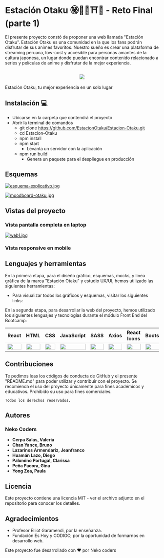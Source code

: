 # Estación Otaku ㊙📓🍥⛩️🎌 - Reto Final (parte 1)

El presente proyecto constó de proponer una web llamada "Estación Otaku". Estación Otaku es una comunidad en la que los fans podrán disfrutar de sus animes favoritos.
Nuestro sueño es crear una plataforma de streaming peruana, low-cost y accesible para personas amantes de la cultura japonesa, un lugar donde puedan encontrar contenido relacionado a series y películas de anime y disfrutar de la mejor experiencia.

 <h2 align="center"> <img src="https://i.postimg.cc/rpcfJ0dN/logo-estacion.jpg"></h2>
    
Estación Otaku, tu mejor experiencia en un solo lugar
    
## Instalación 💻
- Ubicarse en la carpeta que contendrá el proyecto
- Abrir la terminal de comandos
  - git clone https://github.com/EstacionOtaku/Estacion-Otaku.git
  - cd Estacion-Otaku
  - npm install
  - npm start
    - Levanta un servidor con la aplicación
  - npm run build
    - Genera un paquete para el despliegue en producción
     
## Esquemas
    
[![esquema-explicativo.jpg](https://i.postimg.cc/yNzR25Cm/esquema-explicativo.jpg)](https://postimg.cc/rDQzrfms)
       
[![moodboard-otaku.jpg](https://i.postimg.cc/15GVwBq4/moodboard-otaku.jpg)](https://postimg.cc/GHpp1kz1)
        
## Vistas del proyecto
     
### Vista pantalla completa en laptop
     
[![web1.jpg](https://i.postimg.cc/W4p03X3C/web1.jpg)](https://postimg.cc/68S8bVCf)
          
### Vista responsive en mobile
        
## Lenguajes y herramientas
En la primera etapa, para el diseño gráfico, esquemas, mocks, y linea gráfica de la marca "Estación Otaku" y estudio UX/UI, hemos utilizado las siguientes herramientas:
       
- Para visualizar todos los gráficos y esquemas, visitar los siguientes links:
    
En la segunda etapa, para desarrollar la web del proyecto, hemos utilizado los siguientes lenguajes y tecnologías durante el módulo Front End del Bootcamp:
  
<table>
    <thead>
      <tr>
        <th>React</th>
        <th>HTML</th>
        <th>CSS</th>
        <th>JavaScript</th>
        <th>SASS</th>
        <th>Axios</th>
        <th>React Icons</th>
        <th>Bootstrap</th>
        <th>Json</th>
        <th>Slick.js</th>
        <th>Sweetalert2</th>
        <th>Figma</th>
        <th>Photoshop</th>
      </tr>
    </thead>
    <tbody>
      <tr>
        <td>
          <img src="https://upload.wikimedia.org/wikipedia/commons/thumb/a/a7/React-icon.svg/1280px-React-icon.svg.png" width="100%" />
        </td>
        <td>
          <img src="https://i.postimg.cc/rF6WrLjr/html.png" width="100%" />
        </td>
        <td>
          <img src="https://upload.wikimedia.org/wikipedia/commons/thumb/d/d5/CSS3_logo_and_wordmark.svg/544px-CSS3_logo_and_wordmark.svg.png" width="100%" />
        </td>
        <td>
          <img
            src="https://eduliticas.com/wp-content/uploads/2018/01/Javascript-shield.png" width="100%" />
        </td>
        <td>
          <img src="https://miro.medium.com/max/512/1*9U1toerFxB8aiFRreLxEUQ.png" width="100%" />
        </td>      
        <td>
          <img
            src="https://upload.wikimedia.org/wikipedia/commons/thumb/c/c8/Axios_logo_%282020%29.svg/2560px-Axios_logo_%282020%29.svg.png" width="100%" />
        </td>
        <td>
          <img
            src="https://camo.githubusercontent.com/48d099290b4cb2d7937bcd96e8497cf1845b54a810a6432c70cf944b60b40c77/68747470733a2f2f7261776769742e636f6d2f676f72616e67616a69632f72656163742d69636f6e732f6d61737465722f72656163742d69636f6e732e737667" width="100%" />
        </td>
        <td>
          <img
            src="https://ironsolutionsit.com.ar/img/works/bootstrap.jpg" width="100%" />
        </td>
        <td>
          <img
            src="https://upload.wikimedia.org/wikipedia/commons/thumb/c/c9/JSON_vector_logo.svg/1200px-JSON_vector_logo.svg.png" width="100%" />
        </td>  
        <td>
          <img
            src="https://cms-assets.tutsplus.com/uploads/users/30/posts/31355/preview_image/pre.png" width="100%" />
        </td>  
        <td>
          <img
            src="https://avatars.githubusercontent.com/u/35137722?s=200&v=4" width="100%" />
        </td>
        <td>
          <img src="https://cdn.iconscout.com/icon/free/png-256/figma-3628771-3030133.png" width="100%" />
        </td>
        <td>
          <img src="https://logodix.com/logo/1074347.png" width="100%" />
        </td>    
      </tr>
    </tbody>
</table>

## Contribuciones

Te pedimos leas los códigos de conducta de GitHub y el presente "README.md" para poder utilizar y contribuir con el proyecto. Se recomienda el uso del proyecto únicamente para fines académicos y educativos. Prohibido su uso para fines comerciales.
  
```
Todos los derechos reservados.
```
  
## Autores
### Neko Coders

- **Cerpa Salas, Valeria**
- **Chan Yance, Bruno**
- **Lazarinos Armendariz, Jeanfranco**
- **Huamán Lazo, Diego**
- **Palomino Portugal, Clarissa**
- **Peña Pacora, Gina**
- **Yong Zea, Paula**

## Licencia

Este proyecto contiene una licencia MIT - ver el archivo adjunto en el repositorio para conocer los detalles.

## Agradecimientos

- Profesor Elliot Garamendi, por la enseñanza. 
- Fundación Es Hoy y CODIGO, por la oportunidad de formarnos en desarrollo web.
   
Este proyecto fue desarrollado con ❤️ por Neko coders
